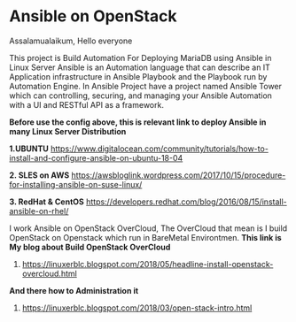   # Ansible on OpenStack                     
                                        	  

Assalamualaikum, 
Hello everyone 


This project is Build Automation For Deploying MariaDB using Ansible in Linux Server 
Ansible is an Automation language that can describe an IT Application infrastructure in Ansible Playbook and the Playbook run by Automation Engine.
In Ansible Project have a project named Ansible Tower which can controlling, securing, and managing your Ansible Automation with a UI and RESTful API as a framework.


__Before use the config above, this is relevant link to deploy Ansible in many Linux Server Distribution__

__1.UBUNTU__ 
   https://www.digitalocean.com/community/tutorials/how-to-install-and-configure-ansible-on-ubuntu-18-04

__2. SLES on AWS__
 https://awsbloglink.wordpress.com/2017/10/15/procedure-for-installing-ansible-on-suse-linux/

__3. RedHat & CentOS__
  https://developers.redhat.com/blog/2016/08/15/install-ansible-on-rhel/
  
  I work Ansible on OpenStack OverCloud, The OverCloud that mean is I build OpenStack on Openstack which run in BareMetal
Environtmen. 
__This link is My blog about Build OpenStack OverCloud__
1. https://linuxerblc.blogspot.com/2018/05/headline-install-openstack-overcloud.html

__And there how to Administration it__
1. https://linuxerblc.blogspot.com/2018/03/open-stack-intro.html
  
